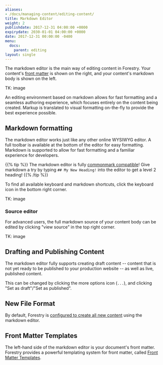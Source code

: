 ```yaml
---
aliases:
- /docs/managing-content/editing-content/
title: Markdown Editor
weight: 2
publishdate: 2017-12-31 04:00:00 +0000
expirydate: 2030-01-01 04:00:00 +0000
date: 2017-12-31 00:00:00 -0400
menu:
  docs:
    parent: editing
layout: single
---
```

The markdown editor is the main way of editing content in Forestry. Your content's [front matter](/docs/front-matter-templates/) is shown on the right, and your content's markdown body is shown on the left.

TK: image

An editing environment based on markdown allows for fast formatting and a seamless authoring experience, which focuses entirely on the content being created. Markup is translated to visual formatting on-the-fly to provide the best experience possible.

## Markdown formatting
The markdown editor works just like any other online WYSIWYG editor. A full toolbar is available at the bottom of the editor for easy formatting. Markdown is supported to allow for fast formatting and a familiar experience for developers.

{{% tip %}}
The markdown editor is fully [commonmark compatible](http://commonmark.org/help/)! Give markdown a try by typing `## My New Heading!` into the editor to get a level 2 heading! 
{{% /tip %}}

To find all available keyboard and markdown shortcuts, click the keyboard icon in the bottom right corner.

TK: image

### Source editor
For advanced users, the full markdown source of your content body can be edited by clicking "view source" in the top right corner.

TK: image

## Drafting and Publishing Content
The markdown editor fully supports creating draft content -- content that is not yet ready to be published to your production website -- as well as live, published content.

This can be changed by clicking the more options icon (`...`), and clicking "Set as draft"/"Set as published".

## New File Format
By default, Forestry is [configured to create all new content](/docs/settings/#new-file-format) using the markdown editor.

## Front Matter Templates
The left-hand side of the markdown editor is your document's front matter. Forestry provides a powerful templating system for front matter, called [Front Matter Templates](/docs/front-matter-templates/).